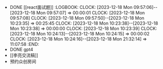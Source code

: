 - DONE [[react面试题]]
  :LOGBOOK:
  CLOCK: [2023-12-18 Mon 09:57:06]--[2023-12-18 Mon 09:57:07] =>  00:00:01
  CLOCK: [2023-12-18 Mon 09:57:08]
  CLOCK: [2023-12-18 Mon 09:57:50]--[2023-12-18 Mon 10:23:35] =>  00:25:45
  CLOCK: [2023-12-18 Mon 10:23:38]--[2023-12-18 Mon 10:23:38] =>  00:00:00
  CLOCK: [2023-12-18 Mon 10:23:39]
  CLOCK: [2023-12-18 Mon 10:24:13]--[2023-12-18 Mon 10:24:15] =>  00:00:02
  CLOCK: [2023-12-18 Mon 10:24:16]--[2023-12-18 Mon 21:32:14] =>  11:07:58
  :END:
- DONE gpt4
- [[李亮交流稿]]
- 预约众创房间